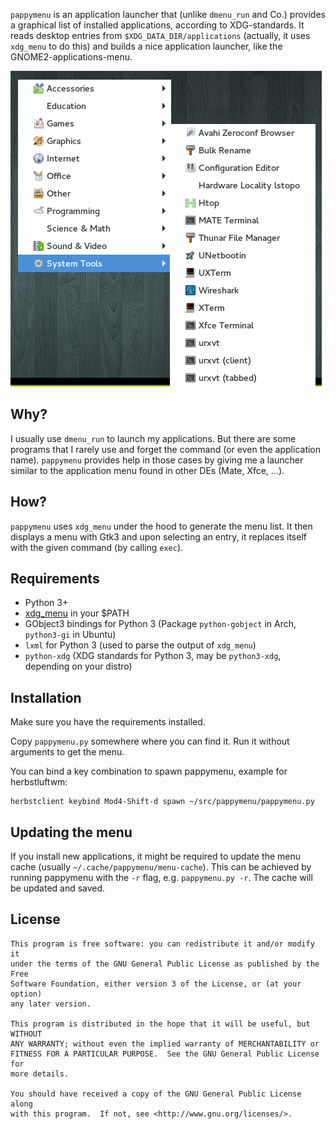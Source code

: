 `pappymenu` is an application launcher that (unlike `dmenu_run` and Co.)
provides a graphical list of installed applications, according to
XDG-standards. It reads desktop entries from `$XDG_DATA_DIR/applications`
(actually, it uses `xdg_menu` to do this) and builds a nice application
launcher, like the GNOME2-applications-menu.

![Screenshot](/screenshot.png?raw=true)

Why?
----

I usually use `dmenu_run` to launch my applications. But there are some
programs that I rarely use and forget the command (or even the application
name). `pappymenu` provides help in those cases by giving me a launcher similar
to the application menu found in other DEs (Mate, Xfce, ...).

How?
----

`pappymenu` uses `xdg_menu` under the hood to generate the menu list. It then
displays a menu with Gtk3 and upon selecting an entry, it replaces itself with
the given command (by calling `exec`).

Requirements
------------

- Python 3+
- [xdg\_menu](https://wiki.archlinux.org/index.php/Xdg-menu) in your $PATH
- GObject3 bindings for Python 3 (Package `python-gobject` in Arch,
  `python3-gi` in Ubuntu)
- `lxml` for Python 3 (used to parse the output of `xdg_menu`)
- `python-xdg` (XDG standards for Python 3, may be `python3-xdg`, depending on
   your distro)

Installation
------------

Make sure you have the requirements installed.

Copy `pappymenu.py` somewhere where you can find it. Run it without arguments
to get the menu.

You can bind a key combination to spawn pappymenu, example for herbstluftwm:

    herbstclient keybind Mod4-Shift-d spawn ~/src/pappymenu/pappymenu.py

Updating the menu
-----------------

If you install new applications, it might be required to update the menu cache
(usually `~/.cache/pappymenu/menu-cache`). This can be achieved by running
pappymenu with the `-r` flag, e.g. `pappymenu.py -r`. The cache will be updated
and saved.

License
-------

    This program is free software: you can redistribute it and/or modify it
    under the terms of the GNU General Public License as published by the Free
    Software Foundation, either version 3 of the License, or (at your option)
    any later version.

    This program is distributed in the hope that it will be useful, but WITHOUT
    ANY WARRANTY; without even the implied warranty of MERCHANTABILITY or
    FITNESS FOR A PARTICULAR PURPOSE.  See the GNU General Public License for
    more details.

    You should have received a copy of the GNU General Public License along
    with this program.  If not, see <http://www.gnu.org/licenses/>.
